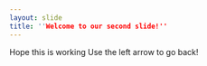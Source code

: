 ```yaml
---
layout: slide
title: ''Welcome to our second slide!''
---
```

Hope this is working
Use the left arrow to go back!
